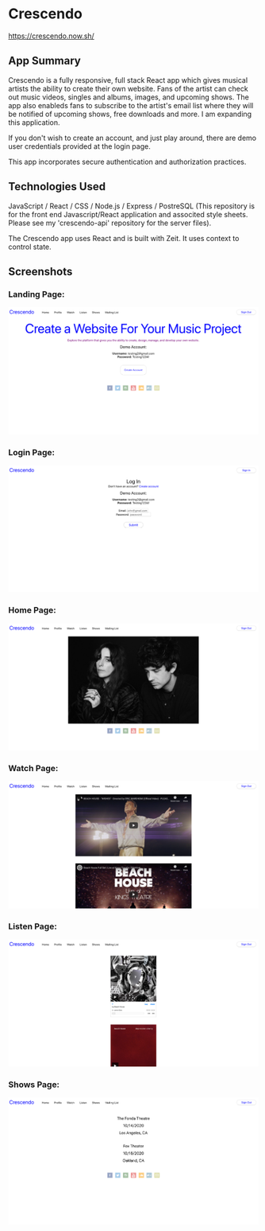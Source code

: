 # Crescendo

https://crescendo.now.sh/

## App Summary

Crescendo is a fully responsive, full stack React app which gives musical artists the ability to create their own website. Fans of the artist can check out music videos, singles and albums, images, and upcoming shows. The app also enableds fans to subscribe to the artist's email list where they will be notified of upcoming shows, free downloads and more. I am expanding this application.

If you don't wish to create an account, and just play around, there are demo user credentials provided at the login page.

This app incorporates secure authentication and authorization practices.

## Technologies Used

JavaScript / React / CSS / Node.js / Express / PostreSQL (This repository is for the front end Javascript/React application and associted style sheets. Please see my 'crescendo-api' repository for the server files).

The Crescendo app uses React and is built with Zeit. It uses context to control state.

## Screenshots

### Landing Page:

![image](public/images/screenshots/landing.png)

### Login Page:

![image](public/images/screenshots/login.png)

### Home Page:

![image](public/images/screenshots/home.png)

### Watch Page:

![image](public/images/screenshots/watch.png)

### Listen Page:

![image](public/images/screenshots/listen.png)

### Shows Page:

![image](public/images/screenshots/shows.png)
